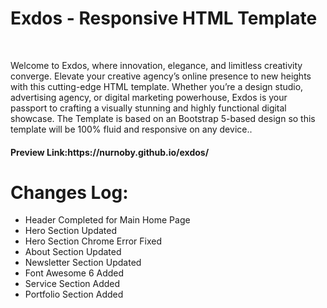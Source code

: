 <h1>Exdos - Responsive HTML Template</h1><br>
<p>
Welcome to Exdos, where innovation, elegance, and limitless creativity converge. Elevate your creative agency’s online presence to new heights with this cutting-edge HTML template. Whether you’re a design studio, advertising agency, or digital marketing powerhouse, Exdos is your passport to crafting a visually stunning and highly functional digital showcase. The Template is based on an Bootstrap 5-based design so this template will be 100% fluid and responsive on any device..
</p>
<h4><b>Preview Link:</b>https://nurnoby.github.io/exdos/</h4>

<h1>Changes Log:</h1>
<ul>
    <li>Header Completed for Main Home Page</li>
    <li>Hero Section Updated</li>
    <li>Hero Section Chrome Error Fixed</li>
    <li>About Section Updated</li>
    <li>Newsletter Section Updated</li>
    <li>Font Awesome 6 Added</li>
    <li>Service Section Added</li>
    <li>Portfolio Section Added</li>
</ul>